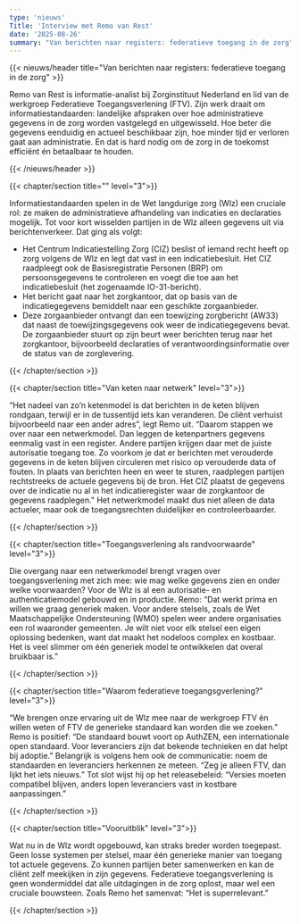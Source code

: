 ```yaml
---
type: 'nieuws'
Title: 'Interview met Remo van Rest'
date: '2025-08-26'
summary: "Van berichten naar registers: federatieve toegang in de zorg"
---
```


{{< nieuws/header title="Van berichten naar registers: federatieve toegang in de zorg" >}}

Remo van Rest is informatie-analist bij Zorginstituut Nederland en
lid van de werkgroep Federatieve Toegangsverlening (FTV). Zijn werk
draait om informatiestandaarden: landelijke afspraken over hoe
administratieve  gegevens in de zorg worden vastgelegd en uitgewisseld.
Hoe beter die gegevens eenduidig en actueel beschikbaar zijn, hoe
minder tijd er verloren gaat aan administratie. En dat is hard nodig om
de zorg in de toekomst efficiënt én betaalbaar te houden.

{{< /nieuws/header >}}

{{< chapter/section title="" level="3">}}

Informatiestandaarden spelen in de Wet langdurige zorg (Wlz) een cruciale rol: ze maken de administratieve afhandeling van indicaties en declaraties mogelijk. Tot voor kort wisselden partijen in de Wlz alleen gegevens uit via berichtenverkeer. Dat ging als volgt: 
- Het Centrum Indicatiestelling Zorg (CIZ) beslist of iemand recht heeft op zorg volgens de Wlz en legt dat vast in een indicatiebesluit. Het CIZ raadpleegt ook de Basisregistratie Personen (BRP) om persoonsgegevens te controleren en voegt die toe aan het indicatiebesluit (het zogenaamde IO-31-bericht).
- Het bericht gaat naar het zorgkantoor, dat op basis van de indicatiegegevens bemiddelt naar een geschikte zorgaanbieder.
- Deze zorgaanbieder ontvangt dan een toewijzing zorgbericht (AW33) dat naast de toewijzingsgegevens ook weer de indicatiegegevens bevat. De zorgaanbieder stuurt op zijn beurt weer berichten terug naar het zorgkantoor, bijvoorbeeld declaraties of verantwoordingsinformatie over de status van de zorglevering.

{{< /chapter/section >}}

{{< chapter/section title="Van keten naar netwerk" level="3">}}

“Het nadeel van zo’n ketenmodel is dat berichten in de keten blijven rondgaan,
terwijl er in de tussentijd iets kan veranderen. De cliënt verhuist bijvoorbeeld
naar een ander adres”, legt Remo uit. “Daarom stappen we over naar een
netwerkmodel. Dan leggen de ketenpartners gegevens eenmalig vast in een
register. Andere partijen krijgen daar met de juiste autorisatie toegang toe. Zo
voorkom je dat er berichten met verouderde gegevens in de keten blijven
circuleren met risico op verouderde data of fouten. In plaats van berichten heen
en weer te sturen, raadplegen partijen rechtstreeks de actuele gegevens bij de
bron. Het CIZ plaatst de gegevens over de indicatie nu al in het indicatieregister waar de zorgkantoor de gegevens raadplegen." Het netwerkmodel maakt dus niet alleen de data actueler, maar ook
de toegangsrechten duidelijker en controleerbaarder.

{{< /chapter/section >}}

{{< chapter/section title="Toegangsverlening als randvoorwaarde" level="3">}}

Die overgang naar een netwerkmodel brengt vragen over toegangsverlening
met zich mee: wie mag welke gegevens zien en onder welke voorwaarden?  Voor
de Wlz is al een autorisatie- en authenticatiemodel gebouwd en in productie. Remo: “Dat werkt
prima en willen we graag generiek maken. Voor andere stelsels, zoals de Wet
Maatschappelijke Ondersteuning (WMO) spelen weer andere organisaties een
rol waaronder gemeenten. Je wilt niet voor elk stelsel een eigen oplossing
bedenken, want dat maakt het nodeloos complex en kostbaar. Het is veel
slimmer om één generiek model te ontwikkelen dat overal bruikbaar is.”

{{< /chapter/section >}}

{{< chapter/section title="Waarom federatieve toegangsgverlening?" level="3">}}

“We brengen onze ervaring uit de Wlz mee naar de werkgroep FTV én willen
weten of FTV de generieke standaard kan worden die we zoeken.” Remo is
positief: “De standaard bouwt voort op AuthZEN, een internationale open
standaard. Voor leveranciers zijn dat bekende technieken en dat helpt bij
adoptie.” Belangrijk is volgens hem ook de communicatie: noem de standaarden
en leveranciers herkennen ze meteen. “Zeg je alleen FTV, dan lijkt het iets
nieuws.” Tot slot wijst hij op het releasebeleid: “Versies moeten compatibel
blijven, anders lopen leveranciers vast in kostbare aanpassingen.”

{{< /chapter/section >}}

{{< chapter/section title="Vooruitblik" level="3">}}

Wat nu in de Wlz wordt opgebouwd, kan straks breder worden toegepast. Geen
losse systemen per stelsel, maar één generieke manier van toegang tot actuele
gegevens. Zo kunnen partijen beter samenwerken en kan de cliënt zelf
meekijken in zijn gegevens. Federatieve toegangsverlening is geen
wondermiddel dat alle uitdagingen in de zorg oplost, maar wel een cruciale
bouwsteen. Zoals Remo het samenvat: “Het is superrelevant.”

{{< /chapter/section >}}


